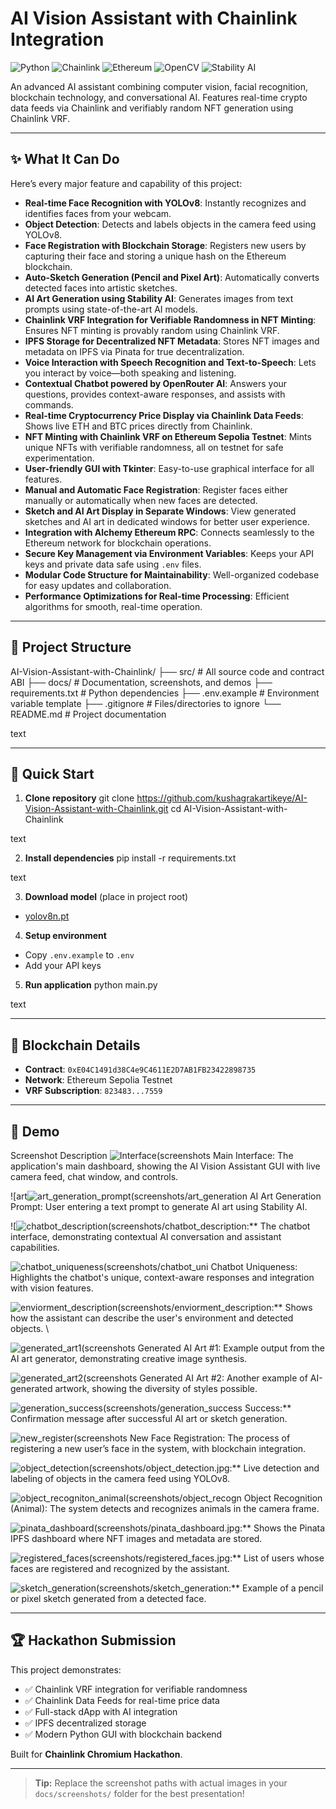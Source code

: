 # AI Vision Assistant with Chainlink Integration

![Python](https://img.shields.io/badge/Python-3.10-blue)
![Chainlink](https://img.shields.io/badge/Chainlink-VRF-green)
![Ethereum](https://img.shields.io/badge/Ethereum-Sepolia-purple)
![OpenCV](https://img.shields.io/badge/OpenCV-4.8-orange)
![Stability AI](https://img.shields.io/badge/Stability%20AI-SD3-lightgrey)

An advanced AI assistant combining computer vision, facial recognition, blockchain technology, and conversational AI. Features real-time crypto data feeds via Chainlink and verifiably random NFT generation using Chainlink VRF.

---

## ✨ What It Can Do

Here’s every major feature and capability of this project:

- **Real-time Face Recognition with YOLOv8**: Instantly recognizes and identifies faces from your webcam.
- **Object Detection**: Detects and labels objects in the camera feed using YOLOv8.
- **Face Registration with Blockchain Storage**: Registers new users by capturing their face and storing a unique hash on the Ethereum blockchain.
- **Auto-Sketch Generation (Pencil and Pixel Art)**: Automatically converts detected faces into artistic sketches.
- **AI Art Generation using Stability AI**: Generates images from text prompts using state-of-the-art AI models.
- **Chainlink VRF Integration for Verifiable Randomness in NFT Minting**: Ensures NFT minting is provably random using Chainlink VRF.
- **IPFS Storage for Decentralized NFT Metadata**: Stores NFT images and metadata on IPFS via Pinata for true decentralization.
- **Voice Interaction with Speech Recognition and Text-to-Speech**: Lets you interact by voice—both speaking and listening.
- **Contextual Chatbot powered by OpenRouter AI**: Answers your questions, provides context-aware responses, and assists with commands.
- **Real-time Cryptocurrency Price Display via Chainlink Data Feeds**: Shows live ETH and BTC prices directly from Chainlink.
- **NFT Minting with Chainlink VRF on Ethereum Sepolia Testnet**: Mints unique NFTs with verifiable randomness, all on testnet for safe experimentation.
- **User-friendly GUI with Tkinter**: Easy-to-use graphical interface for all features.
- **Manual and Automatic Face Registration**: Register faces either manually or automatically when new faces are detected.
- **Sketch and AI Art Display in Separate Windows**: View generated sketches and AI art in dedicated windows for better user experience.
- **Integration with Alchemy Ethereum RPC**: Connects seamlessly to the Ethereum network for blockchain operations.
- **Secure Key Management via Environment Variables**: Keeps your API keys and private data safe using `.env` files.
- **Modular Code Structure for Maintainability**: Well-organized codebase for easy updates and collaboration.
- **Performance Optimizations for Real-time Processing**: Efficient algorithms for smooth, real-time operation.

---

## 📂 Project Structure

AI-Vision-Assistant-with-Chainlink/
├── src/ # All source code and contract ABI
├── docs/ # Documentation, screenshots, and demos
├── requirements.txt # Python dependencies
├── .env.example # Environment variable template
├── .gitignore # Files/directories to ignore
└── README.md # Project documentation

text

---

## 🚀 Quick Start

1. **Clone repository**
git clone https://github.com/kushagrakartikeye/AI-Vision-Assistant-with-Chainlink.git
cd AI-Vision-Assistant-with-Chainlink

text

2. **Install dependencies**
pip install -r requirements.txt

text

3. **Download model** (place in project root)
- [yolov8n.pt](https://github.com/ultralytics/assets/releases/download/v0.0.0/yolov8n.pt)

4. **Setup environment**
- Copy `.env.example` to `.env`
- Add your API keys

5. **Run application**
python main.py

text

---

## 🔗 Blockchain Details

- **Contract**: `0xE04C1491d38C4e9C4611E2D7AB1FB23422898735`
- **Network**: Ethereum Sepolia Testnet
- **VRF Subscription**: `823483...7559`

---

## 📸 Demo

Screenshot	Description
![Interface](https://github.com/user-attachments/assets/f26734b1-8337-42c7-a932-b1d52976929a)(screenshots Main Interface: The application's main dashboard, showing the AI Vision Assistant GUI with live camera feed, chat window, and controls.

![art![art_generation_prompt](https://github.com/user-attachments/assets/e1fba6b3-b3de-439f-aa87-fff0299bd5a7)(screenshots/art_generation AI Art Generation Prompt: User entering a text prompt to generate AI art using Stability AI.	

![![chatbot_description](https://github.com/user-attachments/assets/fb08cad8-c03d-4282-a9ea-2f7e47bcaf96)(screenshots/chatbot_description:** The chatbot interface, demonstrating contextual AI conversation and assistant capabilities.	

![chatbot_uniqueness](https://github.com/user-attachments/assets/30499b78-ad96-46ae-a43e-664ec68b4d8a)(screenshots/chatbot_uni Chatbot Uniqueness: Highlights the chatbot's unique, context-aware responses and integration with vision features.	

![enviorment_description](https://github.com/user-attachments/assets/c40a391e-bbf6-492a-9bf6-859fe72a377b)(screenshots/enviorment_description:** Shows how the assistant can describe the user's environment and detected objects.	\

![generated_art1](https://github.com/user-attachments/assets/1109aebb-230e-4d5d-86e2-de25138089ee)(screenshots Generated AI Art #1: Example output from the AI art generator, demonstrating creative image synthesis.	

![generated_art2](https://github.com/user-attachments/assets/b30a545e-412f-4db0-ab05-9d7062304f05)(screenshots Generated AI Art #2: Another example of AI-generated artwork, showing the diversity of styles possible.	

![generation_success](https://github.com/user-attachments/assets/eac3ce48-157f-4e5d-a010-2a1b33ca7936)(screenshots/generation_success Success:** Confirmation message after successful AI art or sketch generation.	

![new_register](https://github.com/user-attachments/assets/b98a55d4-7c48-4232-9e38-2a62fb26ff12)(screenshots New Face Registration: The process of registering a new user’s face in the system, with blockchain integration.	

![object_detection](https://github.com/user-attachments/assets/fe8867d9-c94a-45cf-afd4-f076d771d435)(screenshots/object_detection.jpg:** Live detection and labeling of objects in the camera feed using YOLOv8.	

![object_recogniton_animal](https://github.com/user-attachments/assets/ff25391b-3e72-472a-880c-02a44103a854)(screenshots/object_recogn Object Recognition (Animal): The system detects and recognizes animals in the camera frame.	

![pinata_dashboard](https://github.com/user-attachments/assets/2b6df916-de78-4c0a-9e68-b388bf7fe095)(screenshots/pinata_dashboard.jpg:** Shows the Pinata IPFS dashboard where NFT images and metadata are stored.	

![registered_faces](https://github.com/user-attachments/assets/15532e64-d5dd-407d-8af0-8a680703ec03)(screenshots/registered_faces.jpg:** List of users whose faces are registered and recognized by the assistant.	

![sketch_generation](https://github.com/user-attachments/assets/99ef6262-cdaa-4d85-b770-b1cd7aeb6978)(screenshots/sketch_generation:** Example of a pencil or pixel sketch generated from a detected face.

---

## 🏆 Hackathon Submission

This project demonstrates:
- ✅ Chainlink VRF integration for verifiable randomness
- ✅ Chainlink Data Feeds for real-time price data
- ✅ Full-stack dApp with AI integration
- ✅ IPFS decentralized storage
- ✅ Modern Python GUI with blockchain backend

Built for **Chainlink Chromium Hackathon**.

---

> **Tip:** Replace the screenshot paths with actual images in your `docs/screenshots/` folder for the best presentation!
